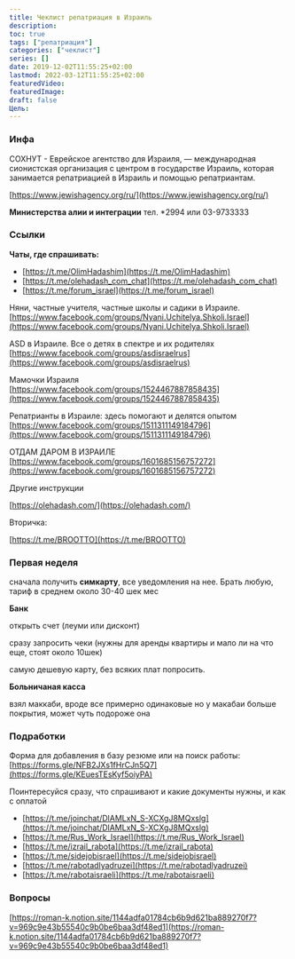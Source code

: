 ```yaml
---
title: Чеклист репатриация в Израиль
description: 
toc: true
tags: ["репатриация"]
categories: ["чеклист"]
series: []
date: 2019-12-02T11:55:25+02:00
lastmod: 2022-03-12T11:55:25+02:00
featuredVideo:
featuredImage:
draft: false
Цель: 
---
```


### Инфа

СОХНУТ - Еврейское агентство для Израиля,  — международная сионистская организация с центром в государстве Израиль, которая занимается репатриацией в Израиль и помощью репатриантам.

[https://www.jewishagency.org/ru/](https://www.jewishagency.org/ru/)

**Министерства алии и интеграции**
тел. *2994 или 03-9733333

### Ссылки

**Чаты, где спрашивать:**

- [https://t.me/OlimHadashim](https://t.me/OlimHadashim)
- [https://t.me/olehadash_com_chat](https://t.me/olehadash_com_chat)
- [https://t.me/forum_israel](https://t.me/forum_israel)

Няни, частные учителя, частные школы и садики в Израиле.
[https://www.facebook.com/groups/Nyani.Uchitelya.Shkoli.Israel](https://www.facebook.com/groups/Nyani.Uchitelya.Shkoli.Israel)

ASD в Израиле. Все о детях в спектре и их родителях
[https://www.facebook.com/groups/asdisraelrus](https://www.facebook.com/groups/asdisraelrus)

Мамочки Израиля
[https://www.facebook.com/groups/1524467887858435](https://www.facebook.com/groups/1524467887858435)

Репатрианты в Израиле: здесь помогают и делятся опытом
[https://www.facebook.com/groups/1511311149184796](https://www.facebook.com/groups/1511311149184796)

ОТДАМ ДАРОМ В ИЗРАИЛЕ
[https://www.facebook.com/groups/1601685156757272](https://www.facebook.com/groups/1601685156757272)

Другие инструкции

[https://olehadash.com/](https://olehadash.com/)

Вторичка:

[https://t.me/BROOTTO](https://t.me/BROOTTO)

### Первая неделя

сначала получить **симкарту**, все уведомления на нее. Брать любую, тариф в среднем около 30-40 шек мес

**Банк**

открыть счет (леуми или дисконт)

сразу запросить чеки (нужны для аренды квартиры и мало ли на что еще, стоят около 10шек)

самую дешевую карту, без всяких плат попросить. 

**Больничаная касса**

взял маккаби, вроде все примерно одинаковые но у макабаи больше покрытия, может чуть подороже она

### Подработки

Форма для добавления в базу резюме или на поиск работы: [https://forms.gle/NFB2JXs1fHrCJn5Q7](https://forms.gle/KEuesTEsKyf5oiyPA)

Поинтересуйся сразу, что спрашивают и какие документы нужны, и как с оплатой

- [https://t.me/joinchat/DlAMLxN_S-XCXgJ8MQxslg](https://t.me/joinchat/DlAMLxN_S-XCXgJ8MQxslg)
- [https://t.me/Rus_Work_Israel](https://t.me/Rus_Work_Israel)
- [https://t.me/izrail_rabota](https://t.me/izrail_rabota)
- [https://t.me/sidejobisrael](https://t.me/sidejobisrael)
- [https://t.me/rabotadlyadruzei](https://t.me/rabotadlyadruzei)
- [https://t.me/rabotaisraeli](https://t.me/rabotaisraeli)

### Вопросы

[https://roman-k.notion.site/1144adfa01784cb6b9d621ba889270f7?v=969c9e43b55540c9b0be6baa3df48ed1](https://roman-k.notion.site/1144adfa01784cb6b9d621ba889270f7?v=969c9e43b55540c9b0be6baa3df48ed1)
